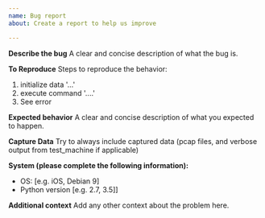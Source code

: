 ```yaml
---
name: Bug report
about: Create a report to help us improve

---
```


**Describe the bug**
A clear and concise description of what the bug is.

**To Reproduce**
Steps to reproduce the behavior:
1. initialize data '...'
2. execute command '....'
3. See error

**Expected behavior**
A clear and concise description of what you expected to happen.

**Capture Data**
Try to always include captured data (pcap files, and verbose output from test_machine if applicable)

**System (please complete the following information):**
 - OS: [e.g. iOS, Debian 9]
 - Python version [e.g.  2.7, 3.5]]

**Additional context**
Add any other context about the problem here.
